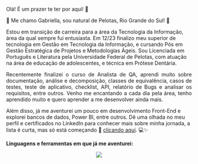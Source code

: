 
Olá! É um prazer te ter por aqui! 🙂
 
👋 Me chamo Gabriella, sou natural de Pelotas, Rio Grande do Sul! 🧉

Estou em transição de carreira para a área da Tecnologia da Informação, área da qual sempre fui entusiasta. Em 12/23 finalizo meu superior de tecnologia em Gestão em Tecnologia da Informação, e cursando Pós em Gestão Estratégica de Projetos e Metodologias Ágeis. Sou Licenciada em Português e Literatura pela Universidade Federal de Pelotas, com atuação na área de educação de adolescentes, e técnica em Prótese Dentária.

<p align="justify">
Recentemente finalizei o curso de Analista de QA, aprendi muito sobre documentação, análise e decomposição, classes de equivalência, casos de testes, teste de aplicativo, checklist, API, relatório de Bugs e analisar os requisitos, entre outros.
Venho me encantando a cada dia pela área, tenho aprendido muito e quero aprender a me desenvolver ainda mais. 
</p>

Além disso, já me aventurei um pouco em desenvolvimento Front-End e explorei bancos de dados, Power BI, entre outros. 
Dê uma olhada no meu perfil e certificados no LinkedIn para conhecer mais sobre minha jornada, a lista é curta, mas só está começando 💪  [clicando aqui](https://www.linkedin.com/in/gabriellabraz/). 💻✨


<b>Linguagens e ferramentas em que já me aventurei:</b>
<p align="center">
  <a href="https://skillicons.dev">
    <img src="https://skillicons.dev/icons?i=cpp,css,figma,html,mysql,postman,discord,linkedin,instagram" />
  </a>
</p>
